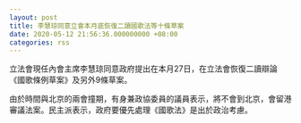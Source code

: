 ```yaml
---
layout: post
title: 李慧琼同意立會本月底恢復二讀國歌法等十條草案
date: 2020-05-12 21:56:36.000000000 +08:00
categories: rss
---
```


立法會現任內會主席李慧琼同意政府提出在本月27日，在立法會恢復二讀辯論《國歌條例草案》及另外9條草案。

由於時間與北京的兩會撞期，有身兼政協委員的議員表示，將不會到北京，會留港審議法案。民主派表示，政府要優先處理《國歌法》是出於政治考慮。

